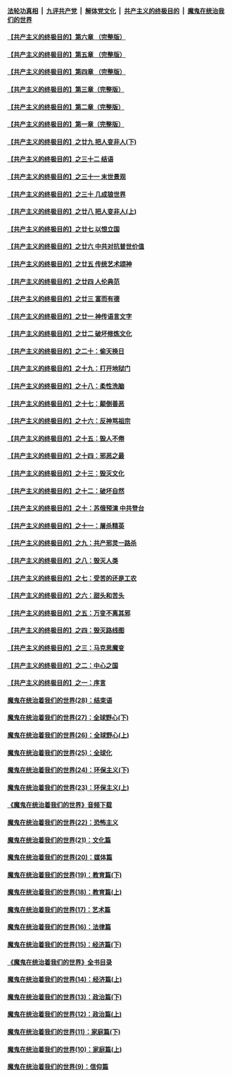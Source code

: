 ####  [法轮功真相](../../../../basic/blob/master/README.md?t=12160939) &nbsp;|&nbsp; [九评共产党](../../../../9ping.md/blob/master/README.md?t=12160939) &nbsp;|&nbsp; [解体党文化](../../../../jtdwh.md/blob/master/README.md?t=12160939)  &nbsp;|&nbsp; [共产主义的终极目的](../../../../gczydzjmd.md/blob/master/README.md?t=12160939) &nbsp;|&nbsp; [魔鬼在统治我们的世界](../../../../mgztzwmdsj.md/blob/master/README.md?t=12160939) 

#### [【共产主义的终极目的】第六章 （完整版）](../pages/nsc422/n11428913.md?t=12160939) 

#### [【共产主义的终极目的】第五章 （完整版）](../pages/nsc422/n11428912.md?t=12160939) 

#### [【共产主义的终极目的】第四章 （完整版）](../pages/nsc422/n11428907.md?t=12160939) 

#### [【共产主义的终极目的】第三章（完整版）](../pages/nsc422/n11428848.md?t=12160939) 

#### [【共产主义的终极目的】第二章（完整版）](../pages/nsc422/n11428831.md?t=12160939) 

#### [【共产主义的终极目的】第一章（完整版）](../pages/nsc422/n11417651.md?t=12160939) 

#### [【共产主义的终极目的】之廿九 把人变非人(下)](../pages/nsc422/n11344140.md?t=12160939) 

#### [【共产主义的终极目的】之三十二 结语](../pages/nsc422/n11360535.md?t=12160939) 

#### [【共产主义的终极目的】之三十一 末世景观](../pages/nsc422/n11351129.md?t=12160939) 

#### [【共产主义的终极目的】之三十 几成狼世界](../pages/nsc422/n11348280.md?t=12160939) 

#### [【共产主义的终极目的】之廿八 把人变非人(上)](../pages/nsc422/n11340492.md?t=12160939) 

#### [【共产主义的终极目的】之廿七 以恨立国](../pages/nsc422/n11336944.md?t=12160939) 

#### [【共产主义的终极目的】之廿六 中共对抗普世价值](../pages/nsc422/n11324785.md?t=12160939) 

#### [【共产主义的终极目的】之廿五 传统艺术颂神](../pages/nsc422/n11296396.md?t=12160939) 

#### [【共产主义的终极目的】之廿四 人伦典范](../pages/nsc422/n11296397.md?t=12160939) 

#### [【共产主义的终极目的】之廿三 富而有德](../pages/nsc422/n11283598.md?t=12160939) 

#### [【共产主义的终极目的】之廿一 神传语言文字](../pages/nsc422/n11263265.md?t=12160939) 

#### [【共产主义的终极目的】之廿二 破坏修炼文化](../pages/nsc422/n11245728.md?t=12160939) 

#### [【共产主义的终极目的】之二十：偷天换日](../pages/nsc422/n11238846.md?t=12160939) 

#### [【共产主义的终极目的】之十九：打开地狱门](../pages/nsc422/n11206376.md?t=12160939) 

#### [【共产主义的终极目的】之十八：柔性洗脑](../pages/nsc422/n11199994.md?t=12160939) 

#### [【共产主义的终极目的】之十七：颠倒善恶](../pages/nsc422/n11179782.md?t=12160939) 

#### [【共产主义的终极目的】之十六：反神骂祖宗](../pages/nsc422/n11166798.md?t=12160939) 

#### [【共产主义的终极目的】之十五：毁人不倦](../pages/nsc422/n11166792.md?t=12160939) 

#### [【共产主义的终极目的】之十四：邪恶之最](../pages/nsc422/n11150249.md?t=12160939) 

#### [【共产主义的终极目的】之十三：毁灭文化](../pages/nsc422/n11135227.md?t=12160939) 

#### [【共产主义的终极目的】之十二：破坏自然](../pages/nsc422/n11135214.md?t=12160939) 

#### [【共产主义的终极目的】之十：苏俄预演 中共登台](../pages/nsc422/n11118424.md?t=12160939) 

#### [【共产主义的终极目的】之十一：屠杀精英](../pages/nsc422/n11118442.md?t=12160939) 

#### [【共产主义的终极目的】之九：共产邪灵一路杀](../pages/nsc422/n11114139.md?t=12160939) 

#### [【共产主义的终极目的】之八：毁灭人类](../pages/nsc422/n11108503.md?t=12160939) 

#### [【共产主义的终极目的】之七：受苦的还是工农](../pages/nsc422/n11101809.md?t=12160939) 

#### [【共产主义的终极目的】之六：甜头和苦头](../pages/nsc422/n11096971.md?t=12160939) 

#### [【共产主义的终极目的】之五：万变不离其邪](../pages/nsc422/n11091285.md?t=12160939) 

#### [【共产主义的终极目的】之四：毁灭路线图](../pages/nsc422/n11086284.md?t=12160939) 

#### [【共产主义的终极目的】之三：马克思魔变](../pages/nsc422/n11061941.md?t=12160939) 

#### [【共产主义的终极目的】之二：中心之国](../pages/nsc422/n11047728.md?t=12160939) 

#### [【共产主义的终极目的】之一：序言](../pages/nsc422/n11086077.md?t=12160939) 

#### [魔鬼在统治着我们的世界(28)：结束语](../pages/nsc422/n10936246.md?t=12160939) 

#### [魔鬼在统治着我们的世界(27)：全球野心(下)](../pages/nsc422/n10928319.md?t=12160939) 

#### [魔鬼在统治着我们的世界(26)：全球野心(上)](../pages/nsc422/n10900318.md?t=12160939) 

#### [魔鬼在统治着我们的世界(25)：全球化](../pages/nsc422/n10788205.md?t=12160939) 

#### [魔鬼在统治着我们的世界(24)：环保主义(下)](../pages/nsc422/n10695307.md?t=12160939) 

#### [魔鬼在统治着我们的世界(23)：环保主义(上)](../pages/nsc422/n10688613.md?t=12160939) 

#### [《魔鬼在统治着我们的世界》音频下载](../pages/nsc422/n10635553.md?t=12160939) 

#### [魔鬼在统治着我们的世界(22)：恐怖主义](../pages/nsc422/n10614727.md?t=12160939) 

#### [魔鬼在统治着我们的世界(21)：文化篇](../pages/nsc422/n10597706.md?t=12160939) 

#### [魔鬼在统治着我们的世界(20)：媒体篇](../pages/nsc422/n10586579.md?t=12160939) 

#### [魔鬼在统治着我们的世界(19)：教育篇(下)](../pages/nsc422/n10564808.md?t=12160939) 

#### [魔鬼在统治着我们的世界(18)：教育篇(上)](../pages/nsc422/n10526970.md?t=12160939) 

#### [魔鬼在统治着我们的世界(17)：艺术篇](../pages/nsc422/n10499093.md?t=12160939) 

#### [魔鬼在统治着我们的世界(16)：法律篇](../pages/nsc422/n10485969.md?t=12160939) 

#### [魔鬼在统治着我们的世界(15)：经济篇(下)](../pages/nsc422/n10469975.md?t=12160939) 

#### [《魔鬼在统治着我们的世界》全书目录](../pages/nsc422/n10464261.md?t=12160939) 

#### [魔鬼在统治着我们的世界(14)：经济篇(上)](../pages/nsc422/n10457370.md?t=12160939) 

#### [魔鬼在统治着我们的世界(13)：政治篇(下)](../pages/nsc422/n10448270.md?t=12160939) 

#### [魔鬼在统治着我们的世界(12)：政治篇(上)](../pages/nsc422/n10444576.md?t=12160939) 

#### [魔鬼在统治着我们的世界(11)：家庭篇(下)](../pages/nsc422/n10440961.md?t=12160939) 

#### [魔鬼在统治着我们的世界(10)：家庭篇(上)](../pages/nsc422/n10435448.md?t=12160939) 

#### [魔鬼在统治着我们的世界(9)：信仰篇](../pages/nsc422/n10432159.md?t=12160939) 

